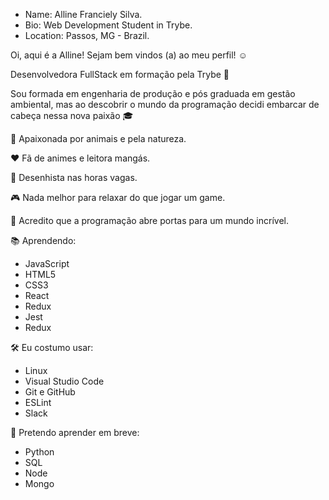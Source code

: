 - Name: Alline Franciely Silva.
- Bio: Web Development Student in Trybe.
- Location: Passos, MG - Brazil.

Oi, aqui é a Alline! Sejam bem vindos (a) ao meu perfil! :relaxed:


Desenvolvedora FullStack em formação pela Trybe :green_heart:

Sou formada em engenharia de produção e pós graduada em gestão ambiental, mas ao descobrir o mundo da programação decidi embarcar de cabeça nessa nova paixão :mortar_board:


:dog: Apaixonada por animais e pela natureza.

❤️ Fã de animes e  leitora mangás.

:art: Desenhista nas horas vagas.

:video_game: Nada melhor para relaxar do que jogar um game.

:key: Acredito que a programação abre portas para um mundo incrível.


📚 Aprendendo:
- JavaScript 
- HTML5 
- CSS3 
- React 
- Redux 
- Jest 
- Redux

🛠️ Eu costumo usar:
- Linux
-  Visual Studio Code 
-  Git e GitHub
-  ESLint 
-  Slack

📖 Pretendo aprender em breve:
- Python 
- SQL 
- Node 
- Mongo
